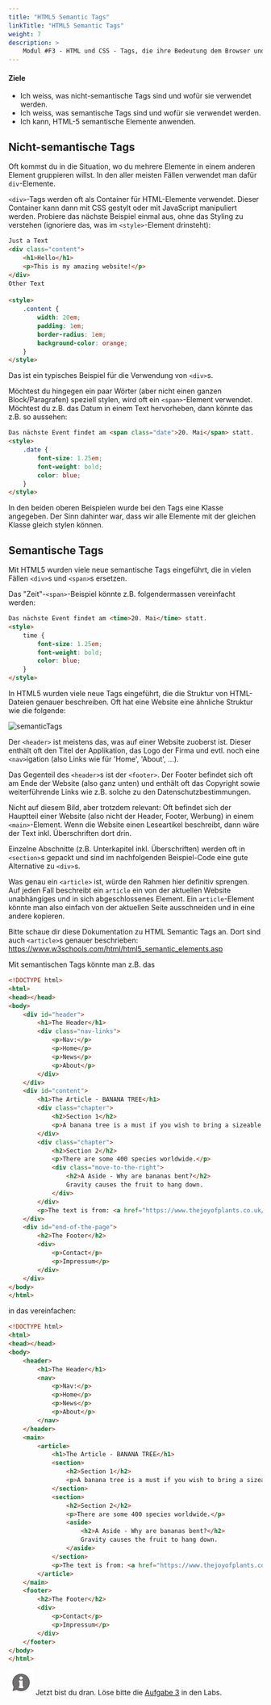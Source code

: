 ```yaml
---
title: "HTML5 Semantic Tags"
linkTitle: "HTML5 Semantic Tags"
weight: 7
description: >
    Modul #F3 - HTML und CSS - Tags, die ihre Bedeutung dem Browser und dem Entwickler beschreiben.
---
```


#### Ziele
* Ich weiss, was nicht-semantische Tags sind und wofür sie verwendet werden.
* Ich weiss, was semantische Tags sind und wofür sie verwendet werden.
* Ich kann, HTML-5 semantische Elemente anwenden.

## Nicht-semantische Tags
Oft kommst du in die Situation, wo du mehrere Elemente in einem anderen Element gruppieren willst. In den aller meisten Fällen verwendet man dafür `div`-Elemente.

`<div>`-Tags werden oft als Container für HTML-Elemente verwendet. Dieser Container kann dann mit CSS gestylt oder mit JavaScript manipuliert werden. Probiere das nächste Beispiel einmal aus, ohne das Styling zu verstehen (ignoriere das, was im `<style>`-Element drinsteht):

```html
Just a Text
<div class="content">
    <h1>Hello</h1>
    <p>This is my amazing website!</p>
</div>
Other Text

<style>
    .content {
        width: 20em;
        padding: 1em;
        border-radius: 1em;
        background-color: orange;
    }
</style>
```

Das ist ein typisches Beispiel für die Verwendung von `<div>`s. 

Möchtest du hingegen ein paar Wörter (aber nicht einen ganzen Block/Paragrafen) speziell stylen, wird oft ein `<span>`-Element verwendet. Möchtest du z.B. das Datum in einem Text hervorheben, dann könnte das z.B. so aussehen:

```html
Das nächste Event findet am <span class="date">20. Mai</span> statt.
<style>
    .date {
        font-size: 1.25em;
        font-weight: bold;
        color: blue;
    }
</style>
```

In den beiden oberen Beispielen wurde bei den Tags eine Klasse angegeben. Der Sinn dahinter war, dass wir alle Elemente mit der gleichen Klasse gleich stylen können.


## Semantische Tags
Mit HTML5 wurden viele neue semantische Tags eingeführt, die in vielen Fällen `<div>`s und `<span>`s ersetzen.

Das "Zeit"-`<span>`-Beispiel könnte z.B. folgendermassen vereinfacht werden:

```html
Das nächste Event findet am <time>20. Mai</time> statt.
<style>
    time {
        font-size: 1.25em;
        font-weight: bold;
        color: blue;
    }
</style>
```

In HTML5 wurden viele neue Tags eingeführt, die die Struktur von HTML-Dateien genauer beschreiben. Oft hat eine Website eine ähnliche Struktur wie die folgende:

![semanticTags](https://www.w3schools.com/html/img_sem_elements.gif "Semantic Tags, die es seit HTML5 gibt")

Der `<header>` ist meistens das, was auf einer Website zuoberst ist. Dieser enthält oft den Titel der Applikation, das Logo der Firma und evtl. noch eine `<nav>`igation (also Links wie für 'Home', 'About', ...).

Das Gegenteil des `<header>`s ist der `<footer>`. Der Footer befindet sich oft am Ende der Website (also ganz unten) und enthält oft das Copyright sowie weiterführende Links wie z.B. solche zu den Datenschutzbestimmungen.

Nicht auf diesem Bild, aber trotzdem relevant: Oft befindet sich der Hauptteil einer Website (also nicht der Header, Footer, Werbung) in einem `<main>`-Element. Wenn die Website einen Leseartikel beschreibt, dann wäre der Text inkl. Überschriften dort drin.

Einzelne Abschnitte (z.B. Unterkapitel inkl. Überschriften) werden oft in `<section>`s gepackt und sind im nachfolgenden Beispiel-Code eine gute Alternative zu `<div>`s.

Was genau ein `<article>` ist, würde den Rahmen hier definitiv sprengen. Auf jeden Fall beschreibt ein `article` ein von der aktuellen Website unabhängiges und in sich abgeschlossenes Element. Ein `article`-Element könnte man also einfach von der aktuellen Seite ausschneiden und in eine andere kopieren.

Bitte schaue dir diese Dokumentation zu HTML Semantic Tags an. Dort sind auch `<article>`s genauer beschrieben: https://www.w3schools.com/html/html5_semantic_elements.asp

Mit semantischen Tags könnte man z.B. das
```html
<!DOCTYPE html>
<html>
<head></head>
<body>
    <div id="header">
        <h1>The Header</h1>
        <div class="nav-links">
            <p>Nav:</p>
            <p>Home</p>
            <p>News</p>
            <p>About</p>
        </div>
    </div>
    <div id="content">
        <h1>The Article - BANANA TREE</h1>
        <div class="chapter">
            <h2>Section 1</h2>
            <p>A banana tree is a must if you wish to bring a sizeable touch of the tropics into your home.</p>
        </div>
        <div class="chapter">
            <h2>Section 2</h2>
            <p>There are some 400 species worldwide.</p>
            <div class="move-to-the-right">
                <h2>A Aside - Why are bananas bent?</h2>
                Gravity causes the fruit to hang down.
            </div>
        </div>
        <p>The text is from: <a href="https://www.thejoyofplants.co.uk/banana-tree">The Joy of Plants.co.uk</a></p>
    </div>
    <div id="end-of-the-page">
        <h2>The Footer</h2>
        <div>
            <p>Contact</p>
            <p>Impressum</p>
        </div>
    </div>
</body>
</html>
```

in das vereinfachen:

```html
<!DOCTYPE html>
<html>
<head></head>
<body>
    <header>
        <h1>The Header</h1>
        <nav>
            <p>Nav:</p>
            <p>Home</p>
            <p>News</p>
            <p>About</p>
        </nav>
    </header>
    <main>
        <article>
            <h1>The Article - BANANA TREE</h1>
            <section>
                <h2>Section 1</h2>
                <p>A banana tree is a must if you wish to bring a sizeable touch of the tropics into your home.</p>
            </section>
            <section>
                <h2>Section 2</h2>
                <p>There are some 400 species worldwide.</p>
                <aside>
                    <h2>A Aside - Why are bananas bent?</h2>
                    Gravity causes the fruit to hang down.
                </aside>
            </section>
            <p>The text is from: <a href="https://www.thejoyofplants.co.uk/banana-tree">The Joy of Plants.co.uk</a></p>
        </article>
    </main>
    <footer>
        <h2>The Footer</h2>
        <div>
            <p>Contact</p>
            <p>Impressum</p>
        </div>
    </footer>
</body>
</html>
```

![asset](/images/hint.png) Jetzt bist du dran. Löse bitte die [Aufgabe 3](../../../../labs/web/html_css/01_html#aufgabe-3---dokument-als-html) in den Labs.
